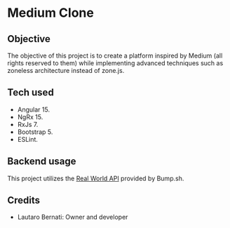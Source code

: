 # Medium Clone

## Objective

The objective of this project is to create a platform inspired by Medium (all rights reserved to them) while implementing advanced techniques such as zoneless architecture instead of zone.js.

## Tech used

- Angular 15.
- NgRx 15.
- RxJs 7.
- Bootstrap 5.
- ESLint.

## Backend usage

This project utilizes the [Real World API](https://bump.sh/gerome-grignon-lp2/doc/realworld) provided by Bump.sh.

## Credits

- Lautaro Bernati: Owner and developer